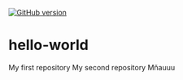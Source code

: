 [![GitHub version](https://badge.fury.io/gh/MichalDM%2Fhello-world.svg)](http://badge.fury.io/gh/MichalDM%2Fhello-world)

# hello-world
My first repository
My second repository
Mňauuu
